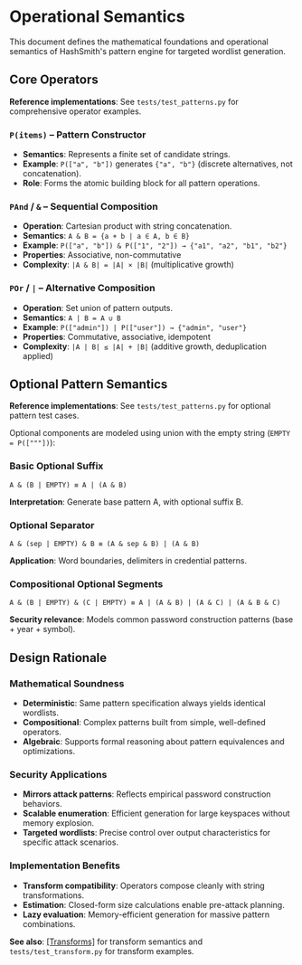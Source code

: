 # Operational Semantics

This document defines the mathematical foundations and operational semantics of HashSmith's pattern engine for targeted wordlist generation.

## Core Operators

**Reference implementations**: See `tests/test_patterns.py` for comprehensive operator examples.

### `P(items)` – Pattern Constructor

- **Semantics**: Represents a finite set of candidate strings.
- **Example**: `P(["a", "b"])` generates `{"a", "b"}` (discrete alternatives, not concatenation).
- **Role**: Forms the atomic building block for all pattern operations.

### `PAnd` / `&` – Sequential Composition

- **Operation**: Cartesian product with string concatenation.
- **Semantics**: `A & B = {a + b | a ∈ A, b ∈ B}`
- **Example**: `P(["a", "b"]) & P(["1", "2"]) → {"a1", "a2", "b1", "b2"}`
- **Properties**: Associative, non-commutative
- **Complexity**: `|A & B| = |A| × |B|` (multiplicative growth)

### `POr` / `|` – Alternative Composition

- **Operation**: Set union of pattern outputs.
- **Semantics**: `A | B = A ∪ B`
- **Example**: `P(["admin"]) | P(["user"]) → {"admin", "user"}`
- **Properties**: Commutative, associative, idempotent
- **Complexity**: `|A | B| ≤ |A| + |B|` (additive growth, deduplication applied)

## Optional Pattern Semantics

**Reference implementations**: See `tests/test_patterns.py` for optional pattern test cases.

Optional components are modeled using union with the empty string (`EMPTY = P(["""])`):

### Basic Optional Suffix

```text
A & (B | EMPTY) ≡ A | (A & B)
```

**Interpretation**: Generate base pattern A, with optional suffix B.

### Optional Separator

```text
A & (sep | EMPTY) & B ≡ (A & sep & B) | (A & B)
```

**Application**: Word boundaries, delimiters in credential patterns.

### Compositional Optional Segments

```text
A & (B | EMPTY) & (C | EMPTY) ≡ A | (A & B) | (A & C) | (A & B & C)
```

**Security relevance**: Models common password construction patterns (base + year + symbol).

## Design Rationale

### Mathematical Soundness

- **Deterministic**: Same pattern specification always yields identical wordlists.
- **Compositional**: Complex patterns built from simple, well-defined operators.
- **Algebraic**: Supports formal reasoning about pattern equivalences and optimizations.

### Security Applications

- **Mirrors attack patterns**: Reflects empirical password construction behaviors.
- **Scalable enumeration**: Efficient generation for large keyspaces without memory explosion.
- **Targeted wordlists**: Precise control over output characteristics for specific attack scenarios.

### Implementation Benefits

- **Transform compatibility**: Operators compose cleanly with string transformations.
- **Estimation**: Closed-form size calculations enable pre-attack planning.
- **Lazy evaluation**: Memory-efficient generation for massive pattern combinations.

**See also**: [[Transforms]](Transforms.md) for transform semantics and `tests/test_transform.py` for transform examples.
